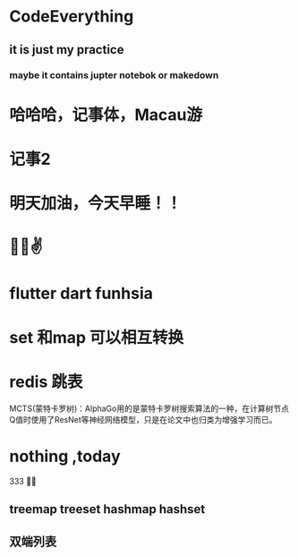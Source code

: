 # CodeEverything
## it is just my practice 
### maybe it contains jupter notebok or makedown
#  哈哈哈，记事体，Macau游
#  记事2
#  明天加油，今天早睡！！

#  👊✊✌
#  flutter  dart funhsia
# set 和map 可以相互转换

# redis 跳表
MCTS(蒙特卡罗树)：AlphaGo用的是蒙特卡罗树搜索算法的一种，在计算树节点Q值时使用了ResNet等神经网络模型，只是在论文中也归类为增强学习而已。

# nothing ,today
333
🤭🤫
##  treemap treeset hashmap hashset
## 双端列表
